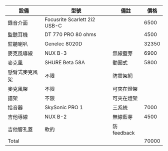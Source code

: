 |設備|型號|備註|價格|
|-|-|-|-|
錄音介面|Focusrite Scarlett 2i2 USB-C||6500
監聽耳機|DT 770 PRO 80 ohms||4500
監聽喇叭|Genelec 8020D||32350
麥克風導線|NUX B-3|無線藍芽|6900
麥克風|SHURE Beta 58A|動圈式|5800
懸臂式麥克風架|不限|防震架網
麥克風架|不限|可夾在燈架
譜架|不限|可夾在燈架
拾音器|SkySonic PRO 1|三系統|7000
吉他導線|NUX B-2|無線藍芽|4500
吉他響孔蓋|軟的|防feedback
Total|||70000
